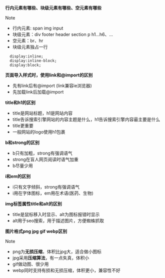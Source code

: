 **行内元素有哪些、块级元素有哪些、空元素有哪些**
> [!NOTE]
> - 行内元素: span img input
> - 块级元素：div footer header section p h1...h6、...
> - 空元素：br、hr
> - 块级元素独占一行

```
  display:inline;
  display:inline-block;
  display:block;
```
**页面导入样式时，使用link和@import的区别**
- 先有link后有@import (link兼容ie浏览器)
- 先加载link后加载@import

**title和h1的区别**
- title是网站标题，h1是网站内容
- title告诉搜索引擎网站的内容主题是什么，h1告诉搜索引擎内容最主要是什么
- title更重要
- 一般网站的logo使用h1包裹
  
**b和strong的区别**
- b只有加粗，strong有强调语气
- strong在盲人网页阅读时语气加重
- b尽量少用

**i和em的区别** 
- i只有文字倾斜，strong有强调语气
- i用在字体图标，em用在术语(医药、生物)
  
**img标签属性title和alt的区别** 
- title是鼠标移入时显示、alt为图标报错时显示
- alt用于seo搜索，用于描述图片，方便蜘蛛抓取

**图片格式png jpg gif webp区别** 
> [!NOTE]
> - png为**无损压缩**，体积比jpg大，适合做小图标
> - jpg采用**压缩算法**，有一点失真，体积小
> - gif做动图、很少用
> - webp同时支持有损和无损压缩，体积更小，兼容性不好


